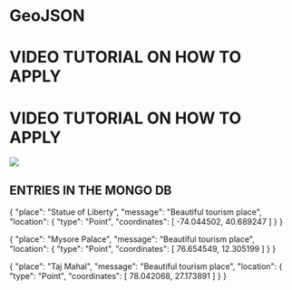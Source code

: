 # GeoJSON
# VIDEO TUTORIAL ON HOW TO APPLY

# VIDEO TUTORIAL ON HOW TO APPLY
[![](https://markdown-videos-api.jorgenkh.no/youtube/0pCqwARIc0s)](https://www.youtube.com/watch?v=BI3jEyNjURY)


## ENTRIES IN THE MONGO DB
{
  "place": "Statue of Liberty",
  "message": "Beautiful tourism place",
  "location": {
    "type": "Point",
    "coordinates": [
      -74.044502,
      40.689247
    ]
  }
}

{
  "place": "Mysore Palace",
  "message": "Beautiful tourism place",
  "location": {
    "type": "Point",
    "coordinates": [
      76.654549,
      12.305199
    ]
  }
}

{
  "place": "Taj Mahal",
  "message": "Beautiful tourism place",
  "location": {
    "type": "Point",
    "coordinates": [
      78.042068,
      27.173891
    ]
  }
}
